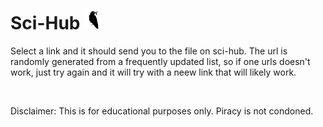 # Sci-Hub <img src="icon.png" alt="image" width="30"/>

Select a link and it should send you to the file on sci-hub. The url is randomly generated from a frequently updated list, so if one urls doesn't work, just try again and it will try with a neew link that will likely work.

<br>

Disclaimer: This is for educational purposes only. Piracy is not condoned.
